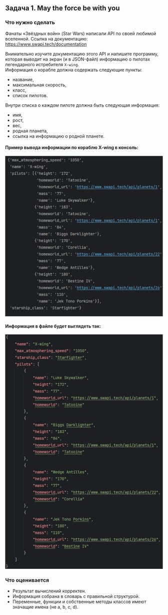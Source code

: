 ## Задача 1. May the force be with you
### Что нужно сделать
Фанаты «Звёздных войн» (Star Wars) написали API по своей любимой вселенной. Ссылка на документацию: https://www.swapi.tech/documentation

Внимательно изучите документацию этого API и напишите программу, которая выводит на экран (и в JSON-файл) информацию о пилотах легендарного истребителя `X-wing`.  
Информация о корабле должна содержать следующие пункты:
- название,
- максимальная скорость,
- класс,
- список пилотов.

Внутри списка о каждом пилоте должна быть следующая информация:
- имя,
- рост,
- вес,
- родная планета,
- ссылка на информацию о родной планете.

#### Пример вывода информации по кораблю X-wing в консоль:
![X-wing](example_img/ship_x-wing.png)
#### Информация в файле будет выглядеть так:
![](example_img/json_ship_x-wing.png)

### Что оценивается

- Результат вычислений корректен.
- Информация собрана в словарь с правильной структурой.
- Переменные, функции и собственные методы классов имеют значащие имена (не a, b, c, d).

